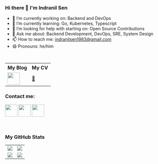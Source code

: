 ### Hi there 👋 I'm Indranil Sen

- 🔭 I’m currently working on: Backend and DevOps
- 🌱 I’m currently learning: Go, Kubernetes, Typescript
- 🤔 I’m looking for help with starting on: Open Source Contributions
- 💬 Ask me about: Backend Development, DevOps, SRE, System Design
- 📫 How to reach me: indranilsen1983@gmail.com
- 😄 Pronouns: he/him

<br/>


<table>
    <tr>
        <th>My Blog</th>
        <th>My CV</th>
    </tr>
    <tr>
        <td>
            <a href="https://medium.com/@indranilsen1983/"><img src="https://findingtom.com/images/uploads/medium-logo/article-image-00.jpeg" width="40" height="40"/></a>
        </td>
        <td>
            <a href="https://drive.google.com/file/d/1EBWpcyu99W0vyyWdIbxJ_A33bHYzkcnf/view?usp=sharing">📃</a>
        </td>
    </tr>
</table>



### Contact me:

<a href="https://x.com/Indranil0603?t=ND_bjLdwYTKrmbuAlcylAg&s=08"><img src="https://i.pinimg.com/736x/dc/14/bf/dc14bf8657854c461a858844f8d04009.jpg" width="40" height="40"/></a>
<a href="https://www.linkedin.com/in/indranil-sen-436794223/"><img src="https://www.vectorlogo.zone/logos/linkedin/linkedin-icon.svg" width="40" height="40"/></a>
<a href="https://discordapp.com/users/648039937739980820"><img src="https://i.pinimg.com/originals/b3/13/47/b31347b278bbb17f349eb4523fe16501.png" width="40" height="40"/></a>

<br />

### My GitHub Stats

<table>
    <tr>
        <td>
            <img src="https://github-profile-trophy.vercel.app/?username=Indranil0603&row=3&column=4&no-bg=true"/>
        </td>
        <td>
            <img src="https://github-readme-streak-stats.herokuapp.com/?user=Indranil0603"/>
        </td> 
    </tr>
    <tr>
        <td>
            <img src="https://github-readme-stats.vercel.app/api?username=Indranil0603&count_private=true&show_icons=true&theme=tokyonight"/>
        </td>
        <td>
            <img src="https://github-readme-stats.vercel.app/api/top-langs/?username=Indranil0603&langs_count=10&layout=compact&hide=php,scss,css,html,batchfile,gherkin,freemarker,xslt,tsql,ruby"/>
        </td>
    </tr>
</table>




